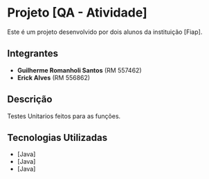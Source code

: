 # Projeto [QA - Atividade]
 
Este é um projeto desenvolvido por dois alunos da instituição [Fiap].
 
## Integrantes
 
- **Guilherme Romanholi Santos** (RM 557462)
- **Erick Alves** (RM 556862)
 
## Descrição
 
Testes Unitarios feitos para as funções.
 
## Tecnologias Utilizadas
 
- [Java]
- [Java]
- [Java]
 
